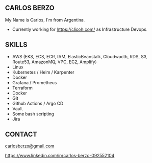 ## CARLOS BERZO

My Name is Carlos, I´m from Argentina.

* Currently working for https://clicoh.com/ as Infrastructure Devops.

## SKILLS

* AWS (EKS, ECS, ECR, IAM, ElasticBeanstalk, Cloudwacth, RDS, S3, Route53, AmazonMQ, VPC, EC2, Amplify)
* Linux
* Kubernetes / Helm / Karpenter
* Docker
* Grafana / Prometheus
* Terraform
* Docker
* Git
* Github Actions / Argo CD
* Vault
* Some bash scripting
* Jira

## CONTACT

carlosberzo@gmail.com

https://www.linkedin.com/in/carlos-berzo-092552104
